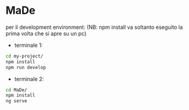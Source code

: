 # MaDe

per il development environment: (NB: npm install va soltanto eseguito la prima volta che si apre su un pc)
- terminale 1:
```bash
cd my-project/
npm install
npm run develop
```
- terminale 2:
```bash
cd MaDe/
npm install
ng serve
```